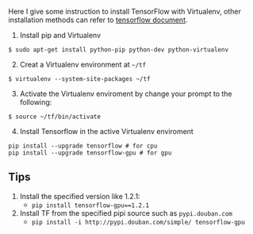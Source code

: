Here I give some instruction to install TensorFlow with Virtualenv, other installation methods can refer to [tensorflow document](https://tensorflow.google.cn/install/).

1. Install pip and Virtualenv
```
$ sudo apt-get install python-pip python-dev python-virtualenv
```

2. Creat a Virtualenv environment at ```~/tf```
```
$ virtualenv --system-site-packages ~/tf
```

3. Activate the Virtualenv enviroment by change your prompt to the following:
```
$ source ~/tf/bin/activate
```

4. Install Tensorflow in the active Virtualenv enviroment
```
pip install --upgrade tensorflow # for cpu
pip install --upgrade tensorflow-gpu # for gpu
```

## Tips
1. Install the specified version like 1.2.1:
    - ```pip install tensorflow-gpu==1.2.1```
2. Install TF from the specified pipi source such as ```pypi.douban.com```
    - ```pip install -i http://pypi.douban.com/simple/ tensorflow-gpu```
